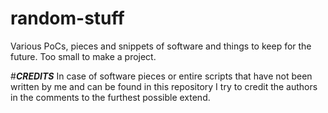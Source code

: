 # random-stuff
Various PoCs, pieces and snippets of software and things to keep for the future. 
Too small to make a project.

#***CREDITS***
In case of software pieces or entire scripts that have not been written by me and can be found in this repository I try to credit the authors in the comments to the furthest possible extend.

